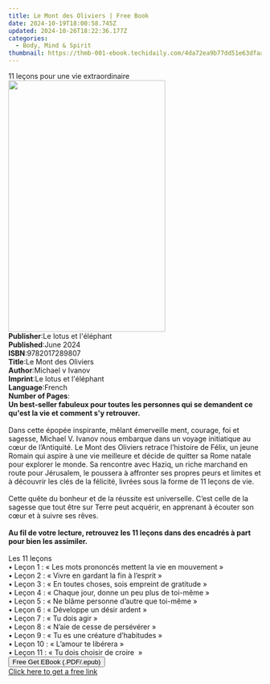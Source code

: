 ```yaml
---
title: Le Mont des Oliviers | Free Book
date: 2024-10-19T18:00:58.745Z
updated: 2024-10-26T18:22:36.177Z
categories:
  - Body, Mind & Spirit
thumbnail: https://thmb-001-ebook.techidaily.com/4da72ea9b77dd51e63dfaa38adeac77dd7148c9a1092bf9213789e4e2e2dcf19.jpg
---
```

<main id="book-container">
  <div class="flex flex-col">
    <div class="book-brief flex-1 py-6 px-4 sm:p-6 md:py-10 md:px-8">
      <!-- brief-->
      <div class="book-brief-main">11 leçons pour une vie extraordinaire</div>
    </div>
    <div
      class="book-meta-info flex-1 grid gap-4 col-start-1 col-end-3 row-start-1 sm:mb-6 sm:grid-cols-4 lg:gap-6 lg:col-start-2 lg:row-end-6 lg:row-span-6 lg:mb-0"
    >
      <div
        class="book-meta-info-left place-content-center mt-4 p-4 text-sm leading-6 col-start-2 col-span-2 dark:text-slate-400"
      >
        <img
          class="w-full h-500 object-cover rounded-lg sm:h-255 sm:col-span-2 lg:col-span-full"
          src="https://img-001-ebook.techidaily.com/90f5df7215432e00b62c6911185587c36510b602bb642c99d9eecfecbed2e2e2.jpg"
          alt=""
          width="312"
          height="500"
        />
      </div>
      <div
        class="book-meta-info-right mt-2 col-start-1 row-start-2 col-span-3 self-center"
      >
        <!-- meta data  -->
        <div class="flex flex-col px-4 md:px-8">
          <div class="flex-1">
            <strong>Publisher</strong>:<span class="px-2"
              >Le lotus et l&#39;éléphant</span
            >
          </div>
          <div class="flex-1">
            <strong>Published</strong>:<span class="px-2">June 2024</span>
          </div>
          <div class="flex-1">
            <strong>ISBN</strong>:<span class="px-2">9782017289807</span>
          </div>
          <div class="flex-1">
            <strong>Title</strong>:<span class="px-2"
              >Le Mont des Oliviers</span
            >
          </div>
          <div class="flex-1">
            <strong>Author</strong>:<span class="px-2">Michael v Ivanov</span>
          </div>
          <div class="flex-1">
            <strong>Imprint</strong>:<span class="px-2"
              >Le lotus et l&#39;éléphant</span
            >
          </div>
          <div class="flex-1">
            <strong>Language</strong>:<span class="px-2">French</span>
          </div>
          <div class="flex-1">
            <strong>Number of Pages</strong>:<span class="px-2"></span>
          </div>
        </div>
      </div>
    </div>
    <div class="book-description flex-1 py-6 px-4 sm:p-6 md:py-10 md:px-8">
      <div class="book-description-main">
        <div accordion-content="" id="description">
          <strong
            >Un best-seller fabuleux pour toutes les personnes qui se demandent
            ce qu'est la vie et comment s'y retrouver.</strong
          ><br /><br />Dans cette épopée inspirante, mêlant émerveille ment,
          courage, foi et sagesse, Michael V. Ivanov nous embarque dans un
          voyage initiatique au cœur de l’Antiquité. Le Mont des Oliviers
          retrace l’histoire de Félix, un jeune Romain qui aspire à une vie
          meilleure et décide de quitter sa Rome natale pour explorer le monde.
          Sa rencontre avec Haziq, un riche marchand en route pour Jérusalem, le
          poussera à affronter ses propres peurs et limites et à découvrir les
          clés de la félicité, livrées sous la forme de 11 leçons de vie.<br /><br />Cette
          quête du bonheur et de la réussite est universelle. C’est celle de la
          sagesse que tout être sur Terre peut acquérir, en apprenant à écouter
          son cœur et à suivre ses rêves.<br /><br /><strong
            >Au fil de votre lecture, retrouvez les 11 leçons dans des encadrés
            à part pour bien les assimiler.</strong
          ><br /><br />Les 11 leçons<br />• Leçon 1 : « Les mots prononcés
          mettent la vie en mouvement »<br />• Leçon 2 : « Vivre en gardant la
          fin à l’esprit »<br />• Leçon 3 : « En toutes choses, sois empreint de
          gratitude »<br />• Leçon 4 : « Chaque jour, donne un peu plus de
          toi-même »<br />• Leçon 5 : « Ne blâme personne d’autre que toi-même
          »<br />• Leçon 6 : « Développe un désir ardent »<br />• Leçon 7 : « Tu
          dois agir »<br />• Leçon 8 : « N’aie de cesse de persévérer »<br />•
          Leçon 9 : « Tu es une créature d’habitudes »<br />• Leçon 10 : «
          L’amour te libérera »<br />• Leçon 11 : « Tu dois choisir de
          croire&nbsp; »
        </div>
        <div class="accordion-fader"></div>
      </div>
    </div>
    <div class="book-excerpts flex-1 py-6 px-4 sm:p-6 md:py-10 md:px-8"></div>
    <div
      class="book-about-author flex-1 py-6 px-4 sm:p-6 md:py-10 md:px-8"
    ></div>
    <div class="book-free-get flex-1 py-6 px-4 sm:p-6 md:py-10 md:px-8">
      <button
        id="btn-free-get"
        class="bg-blue-500 hover:bg-blue-700 text-white font-bold py-2 px-4 rounded"
      >
        Free Get EBook (.PDF/.epub)
      </button>
      <div id="countdown-display" class="px-2 text-lg mt-2"></div>
      <a
        id="free-link"
        class="hidden bg-blue-500 hover:bg-blue-700 text-white font-bold py-2 px-4 rounded"
        href="https://www.ebooks.com/en-us/book/211363330/le-mont-des-oliviers/michael-v-ivanov/"
        target="_blank"
        >Click here to get a free link</a
      >
    </div>
    <script>
      let countdownTime = 0;
      let countdownInterval = null;
      document
        .getElementById('btn-free-get')
        .addEventListener('click', startCountdown);
      function startCountdown() {
        countdownTime = new Date().getTime() + 60000 * 3;
        countdownInterval = setInterval(updateCountdown, 1000);
        document.getElementById('btn-free-get').disabled = true;
        document
          .getElementById('btn-free-get')
          .classList.add('bg-gray-500', 'cursor-not-allowed');
      }
      function updateCountdown() {
        let currentTime = new Date().getTime();
        let timeLeft = countdownTime - currentTime;
        let secondsLeft = Math.floor(timeLeft / 1000);
        document.getElementById('countdown-display').innerHTML =
          `Remaining time: ${secondsLeft} seconds.`;
        if (secondsLeft <= 0) {
          clearInterval(countdownInterval);
          document.getElementById('btn-free-get').classList.add('hidden');
          document.getElementById('free-link').classList.remove('hidden');
          document.getElementById('countdown-display').innerHTML = '';
        }
      }
    </script>
  </div>
</main>

<ins class="adsbygoogle"
      style="display:block"
      data-ad-client="ca-pub-7571918770474297"
      data-ad-slot="8358498916"
      data-ad-format="auto"
      data-full-width-responsive="true"></ins>
    